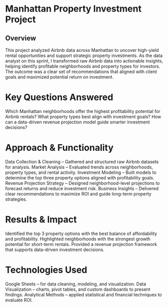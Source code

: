 # Manhattan Property Investment Project


## Overview

This project analyzed Airbnb data across Manhattan to uncover high-yield rental opportunities and support strategic property investments. As the data analyst on this sprint, I transformed raw Airbnb data into actionable insights, helping identify profitable neighborhoods and property types for investors. The outcome was a clear set of recommendations that aligned with client goals and maximized potential return on investment.

# Key Questions Answered

Which Manhattan neighborhoods offer the highest profitability potential for Airbnb rentals?
What property types best align with investment goals?
How can a data-driven revenue projection model guide smarter investment decisions?

# Approach & Functionality

Data Collection & Cleaning – Gathered and structured raw Airbnb datasets for analysis.
Market Analysis – Evaluated trends across neighborhoods, property types, and rental activity.
Investment Modeling – Built models to determine the top three property options aligned with profitability goals.
Revenue Projection Strategy – Designed neighborhood-level projections to forecast returns and reduce investment risk.
Business Insights – Delivered clear recommendations to maximize ROI and guide long-term property strategies.

# Results & Impact

Identified the top 3 property options with the best balance of affordability and profitability.
Highlighted neighborhoods with the strongest growth potential for short-term rentals.
Provided a revenue projection framework that supports data-driven investment decisions.

# Technologies Used

Google Sheets – for data cleaning, modeling, and visualization.
Data Visualization – charts, pivot tables, and custom dashboards to present findings.
Analytical Methods – applied statistical and financial techniques to evaluate ROI.




